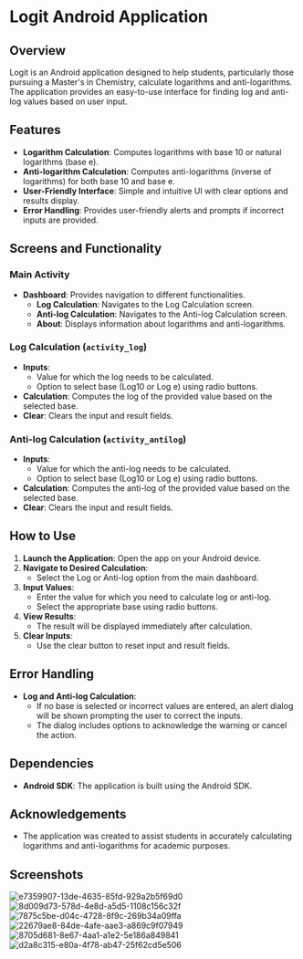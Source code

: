 # Logit Android Application

## Overview

Logit is an Android application designed to help students, particularly those pursuing a Master's in Chemistry, calculate logarithms and anti-logarithms. The application provides an easy-to-use interface for finding log and anti-log values based on user input.

## Features

- **Logarithm Calculation**: Computes logarithms with base 10 or natural logarithms (base e).
- **Anti-logarithm Calculation**: Computes anti-logarithms (inverse of logarithms) for both base 10 and base e.
- **User-Friendly Interface**: Simple and intuitive UI with clear options and results display.
- **Error Handling**: Provides user-friendly alerts and prompts if incorrect inputs are provided.

## Screens and Functionality

### Main Activity

- **Dashboard**: Provides navigation to different functionalities.
  - **Log Calculation**: Navigates to the Log Calculation screen.
  - **Anti-log Calculation**: Navigates to the Anti-log Calculation screen.
  - **About**: Displays information about logarithms and anti-logarithms.

### Log Calculation (`activity_log`)

- **Inputs**: 
  - Value for which the log needs to be calculated.
  - Option to select base (Log10 or Log e) using radio buttons.
- **Calculation**: Computes the log of the provided value based on the selected base.
- **Clear**: Clears the input and result fields.

### Anti-log Calculation (`activity_antilog`)

- **Inputs**: 
  - Value for which the anti-log needs to be calculated.
  - Option to select base (Log10 or Log e) using radio buttons.
- **Calculation**: Computes the anti-log of the provided value based on the selected base.
- **Clear**: Clears the input and result fields.

## How to Use

1. **Launch the Application**: Open the app on your Android device.
2. **Navigate to Desired Calculation**:
   - Select the Log or Anti-log option from the main dashboard.
3. **Input Values**:
   - Enter the value for which you need to calculate log or anti-log.
   - Select the appropriate base using radio buttons.
4. **View Results**:
   - The result will be displayed immediately after calculation.
5. **Clear Inputs**:
   - Use the clear button to reset input and result fields.

## Error Handling

- **Log and Anti-log Calculation**:
  - If no base is selected or incorrect values are entered, an alert dialog will be shown prompting the user to correct the inputs.
  - The dialog includes options to acknowledge the warning or cancel the action.

## Dependencies

- **Android SDK**: The application is built using the Android SDK.

## Acknowledgements

- The application was created to assist students in accurately calculating logarithms and anti-logarithms for academic purposes.

## Screenshots

![e7359907-13de-4635-85fd-929a2b5f69d0](https://github.com/user-attachments/assets/d84e34b9-91e3-4c59-aff7-38e5906716b6)
![8d009d73-578d-4e8d-a5d5-1108c156c32f](https://github.com/user-attachments/assets/a521318d-0cf5-4bca-9741-aca0b495b40a)
![7875c5be-d04c-4728-8f9c-269b34a09ffa](https://github.com/user-attachments/assets/98a49e36-862a-46d0-8e1a-3898bad85978)
![22679ae8-84de-4afe-aae3-a869c9f07949](https://github.com/user-attachments/assets/d5a4dfc7-1f59-4cd6-8196-754c1e83cae0)
![8705d681-8e67-4aa1-a1e2-5e186a849841](https://github.com/user-attachments/assets/1b2713e0-aec7-4961-b962-1582dc50f0b2)
![d2a8c315-e80a-4f78-ab47-25f62cd5e506](https://github.com/user-attachments/assets/bd6e30ce-e3a1-4b72-be69-78caad748b73)
